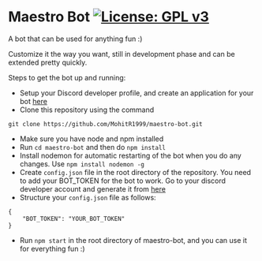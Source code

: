 # **Maestro Bot** [![License: GPL v3](https://img.shields.io/badge/License-GPLv3-blue.svg)](https://www.gnu.org/licenses/gpl-3.0)

A bot that can be used for anything fun :)

Customize it the way you want, still in development phase and can be extended pretty quickly.

Steps to get the bot up and running:

* Setup your Discord developer profile, and create an application for your bot [here](https://discordapp.com/developers/applications/)
* Clone this repository using the command 
```
git clone https://github.com/MohitR1999/maestro-bot.git
```
* Make sure you have node and npm installed
* Run ```cd maestro-bot``` and then do ```npm install```
* Install nodemon for automatic restarting of the bot when you do any changes. Use ```npm install nodemon -g```
* Create ```config.json``` file in the root directory of the repository. You need to add your BOT_TOKEN for the bot to work. Go to your discord developer account and generate it from [here](https://discord.com/developers/applications)
* Structure your ```config.json``` file as follows:
```
{
    "BOT_TOKEN": "YOUR_BOT_TOKEN"
}
```
* Run ```npm start``` in the root directory of maestro-bot, and you can use it for everything fun :)